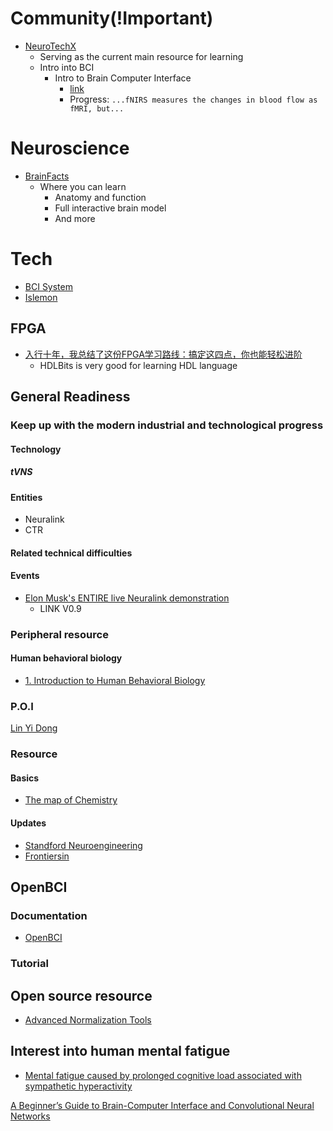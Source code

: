 # Community(!Important)
- [NeuroTechX](https://neurotechx.com/)
  - Serving as the current main resource for learning
  - Intro into BCI
    - Intro to Brain Computer Interface
      - [link](http://learn.neurotechedu.com/introtobci/#references)
      - Progress: `...fNIRS measures the changes in blood flow as fMRI, but...`
# Neuroscience
- [BrainFacts](https://www.brainfacts.org/)
  - Where you can learn
    - Anatomy and function
    - Full interactive brain model
    - And more

# Tech
- [BCI System](https://github.com/lslemon/BCI-System-on-Chip)
- [Islemon](https://github.com/lslemon)
## FPGA
- [入行十年，我总结了这份FPGA学习路线：搞定这四点，你也能轻松进阶](https://www.youtube.com/watch?v=VwW-l2t9fEI)
  - HDLBits is very good for learning HDL language
## General Readiness
### Keep up with the modern industrial and technological progress
#### Technology
##### tVNS
#### Entities
- Neuralink
- CTR
#### Related technical difficulties
#### Events
- [Elon Musk's ENTIRE live Neuralink demonstration](https://www.youtube.com/watch?v=iOWFXqT5MZ4)
  - LINK V0.9
### Peripheral resource
#### Human behavioral biology
- [1. Introduction to Human Behavioral Biology](https://www.youtube.com/watch?v=NNnIGh9g6fA)

### P.O.I
[Lin Yi Dong](https://onetwo.ren/about/)

### Resource


#### Basics
- [The map of Chemistry](https://www.youtube.com/watch?v=P3RXtoYCW4M)

#### Updates
- [Standford Neuroengineering](https://neuroscience.stanford.edu/research/neuroengineering)
- [Frontiersin](https://www.frontiersin.org/)


## OpenBCI
### Documentation
- [OpenBCI](https://docs.openbci.com/docs/01GettingStarted/01-Boards/CytonGS)
### Tutorial
## Open source resource
- [Advanced Normalization Tools](https://github.com/ANTsX/ANTs)

## Interest into human mental fatigue
- [Mental fatigue caused by prolonged cognitive load associated with sympathetic hyperactivity](https://www.ncbi.nlm.nih.gov/pmc/articles/PMC3113724/)

[A Beginner’s Guide to Brain-Computer Interface and Convolutional Neural Networks](https://towardsdatascience.com/a-beginners-guide-to-brain-computer-interface-and-convolutional-neural-networks-9f35bd4af948)